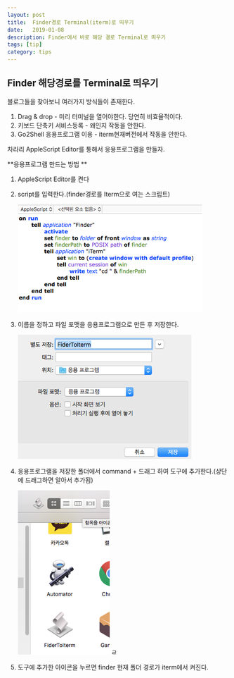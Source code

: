 ```yaml
---
layout: post
title:  Finder경로 Terminal(iterm)로 띄우기
date:   2019-01-08
description: Finder에서 바로 해당 결로 Terminal로 띄우기
tags: [tip]
category: tips
---
```



## Finder 해당경로를 Terminal로 띄우기



블로그들을 찾아보니 여러가지 방식들이 존재한다. 

1. Drag & drop - 미리 터미널을 열어야한다. 당연히 비효율적이다. 
2. 키보드 단축키 서비스등록 - 왜인지 작동을 안한다.
3. Go2Shell 응용프로그램 이용 - iterm현재버전에서 작동을 안한다. 

차라리 AppleScript Editor를 통해서 응용프로그램을 만들자. 



**응용프로그램 만드는 방법 **

1. AppleScript Editor를 켠다

2. script를 입력한다.(finder경로를 Iterm으로 여는 스크립트)

   ![image-20190107234546844](../assets/img/image-20190107234546844.png)

3. 이름을 정하고 파일 포맷을 응용프로그램으로 만든 후 저장한다.

   ![image-20190107234910534](../assets/img/image-20190107234910534.png)



1. 응용프로그램을 저장한 폴더에서 command + 드래그 하여 도구에 추가한다.(상단에 드래그하면 알아서 추가됨)

   ![image-20190107235030133](../assets/img/image-20190107235030133.png)
ㄹ
2. 도구에 추가한 아이콘을 누르면 finder 현재 폴더 경로가 iterm에서 켜진다. 
